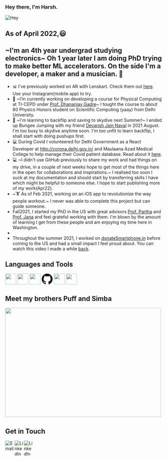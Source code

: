 ### Hey there, I'm Harsh.
![Hey](https://github.com/harshari4299/harshari4299/blob/master/HARSH_readmeGIF.gif)

## As of April 2022,😃
## ~I'm an 4th year undergrad studying electronics~ Oh 1 year later I am doing PhD trying to make better ML accelerators. On the side I'm a developer, a maker and a musician. 👋
- 📊 I’ve previously worked on AR with Lenskart. Check them out [here](https://www.instagram.com/ar/2667111130205123/). Use your Instagram(mobile app) to try. 
- 🔭 ~I’m currently working on developing a course for Physical Computing at TI-CEPD under [Prof. Dhananjay Gadre](http://www.dvgadre.com/)~ I tought the course to about 60 Physics Honors student on Scientific Computing (yaay) from Delhi University.
- 🌱 ~I'm learning to backflip and saving to skydive next Summer!~ I ended up Bungee Jumping with my friend [Devansh Jain Naval](https://in.linkedin.com/in/devansh-jain-nawal) in 2021 August. I'm too busy to skydive anytime soon. I'm too unfit to learn backflip, I shall start with doing pushups first. 
- 💻 During Covid I volunteered for Delhi Government as a React Developer at http://corona.delhi.gov.in/ and Maulaana Azad Medical College to help manage their Covid patient database. Read about it [here](https://www.linkedin.com/posts/itsharshari_doctors-coronapandemic-coronawarriors-activity-6686302231144271872-ON_m). 
- 💻 ~I didn't use GitHub previously to share my work and had things on my drive, in a couple of next weeks hope to get most of the things here in the open for collaborations and inspirations.~ I realised too soon I suck at my documentation and should start by transferring skills I have which might be helpful to someone else. I hope to start publishing more of my work(Apr22).  
- ~🏋️ As of Feb 2021, working on an iOS app to revolutionize the way people workout.~ I never was able to complete this project but can guide someone. 
- Fall2021, I started my PhD in the US with great advisors [Prof. Partha](https://eecs.wsu.edu/~pande/) and [Prof. Jana](https://eecs.wsu.edu/~jana/) and feel grateful working with them. I'm blown by the amount of learning I get from these people and am enjoying my time here in Washington. 
- 
- Throughout the summer 2021, I worked on [donateSmartphone.in](https://donatesmartphone.github.io/) before coming to the US and had a small impact I feel proud about. You can watch this video I made a while [back](https://www.youtube.com/watch?v=EJSBfcc6PTk). 

## Languages and Tools
<img src="https://github.com/harshari4299/harshari4299/blob/master/pythonPNG.png" width="35" height="35" /> <img src="https://github.com/harshari4299/harshari4299/blob/master/Screenshot%202020-09-21%20at%202.52.58%20PM.png" width="35" height="35" /> <img src="https://github.com/harshari4299/harshari4299/blob/master/Screenshot%202020-09-21%20at%202.54.30%20PM.png" width="35" height="35" /> <img src="https://raw.githubusercontent.com/github/explore/78df643247d429f6cc873026c0622819ad797942/topics/github/github.png" width="35" height="35" /> <img src="https://github.com/harshari4299/harshari4299/blob/master/Screenshot%202020-09-21%20at%202.55.47%20PM.png" width="35" height="35" /> <img 
src="https://github.com/harshari4299/harshari4299/blob/master/Screenshot%202020-09-21%20at%202.46.01%20PM.png" width="35" height="35" />

## Meet my brothers Puff and Simba
<img src="https://github.com/harshari4299/harshari4299/blob/master/Screenshot%202020-09-22%20at%205.31.24%20PM.png" width="500" height="350" />

## Get in Touch
[<img align="left" alt="Email" width="30px" src="https://image.flaticon.com/icons/png/512/281/281769.png" />][email]
[<img align="left" alt="LinkedIn" width="30px" src="https://cdn3.iconfinder.com/data/icons/inficons/512/linkedin.png" />][linkedin]
[<img align="left" alt="LinkedIn" width="30px" src="https://www.iconfinder.com/data/icons/social-media-2210/24/Instagram-512.png" />][instagram]

[email]: mailto:harshari4299@gmail.com
[linkedin]: https//:www.linkedin.com/in/itsharshari
[instagram]: https://www.instagram.com/itsharshari/


